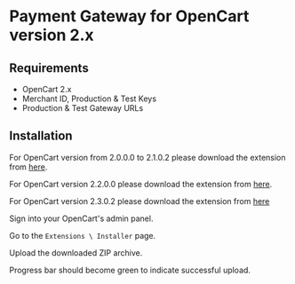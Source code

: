 # Payment Gateway for OpenCart version 2.x

## Requirements

- OpenCart 2.x
- Merchant ID, Production & Test Keys
- Production & Test Gateway URLs

## Installation

For OpenCart version from 2.0.0.0 to 2.1.0.2 please download the extension from [here](PayMe_Gateway_for_OperCart_ver_2.0.0.0.ocmod.zip). 

For OpenCart version 2.2.0.0 please                 download the extension from [here](PayMe_Gateway_for_OperCart_ver_2.2.0.0.ocmod.zip). 

For OpenCart version 2.3.0.2 please                 download the extension from [here](PayMe_Gateway_for_OperCart_ver_2.3.0.2.ocmod.zip)

Sign into your OpenCart's admin panel.

Go to the `Extensions \ Installer` page.

Upload the downloaded ZIP archive.

Progress bar should become green to indicate successful upload.
